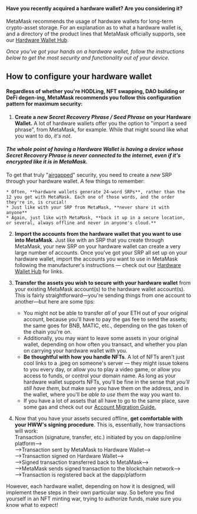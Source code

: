 #### Have you recently acquired a hardware wallet? Are you considering it?








MetaMask recommends the usage of hardware wallets for long-term crypto-asset storage. For an explanation as to what a hardware wallet is, and a directory of the product lines that MetaMask officially supports, see our [Hardware Wallet Hub](https://support.metamask.io/hc/en-us/articles/4408552261275-Hardware-Wallet-Hub).


*Once you've got your hands on a hardware wallet, follow the instructions below to get the most security and functionality out of your device.*


How to configure your hardware wallet
-------------------------------------


#### Regardless of whether you're HODLing, NFT swapping, DAO building or DeFi degen-ing, MetaMask recommends you follow this configuration pattern for maximum security:


1. **Create a *new Secret Recovery Phrase / Seed Phrase* on your Hardware Wallet.** A lot of hardware wallets offer you the option to "import a seed phrase", from MetaMask, for example. While that might sound like what you want to do, *it's not*.  
  

#### *The whole point of having a Hardware Wallet is having a device whose Secret Recovery Phrase is never connected to the internet, even if it's encrypted like it is in MetaMask.*


To get that truly "[airgapped](https://www.techopedia.com/definition/17037/air-gap)" security, you need to create a *new* SRP through your hardware wallet. A few things to remember:  

	* Often, **hardware wallets generate 24-word SRPs**, rather than the 12 you get with MetaMask. Each one of those words, and the order they're in, is crucial!
	* Just like with your SRP from MetaMask, **never share it with anyone**
	* Again, just like with MetaMask, **back it up in a secure location, or several, always offline and never in anyone's cloud.**
2. **Import the accounts from the hardware wallet that you want to use into MetaMask**. Just like with an SRP that you create through MetaMask, your new SRP on your hardware wallet can create a very large number of accounts. Once you've got your SRP all set up on your hardware wallet, import the accounts you want to use in MetaMask following the manufacturer's instructions — check out our [Hardware Wallet Hub](https://support.metamask.io/hc/en-us/articles/4408552261275-Hardware-Wallet-Hub) for links.
3. **Transfer the assets you wish to secure with your hardware wallet** from your existing MetaMask account(s) to the hardware wallet account(s). This is fairly straightforward—you're sending things from one account to another—but here are some tips:  

	* You might not be able to transfer *all* of your ETH out of your original account, because you'll have to pay the gas fee to send the assets; the same goes for BNB, MATIC, etc., depending on the gas token of the chain you're on.
	* Additionally, you may want to leave some assets in your original wallet, depending on how often you transact, and whether you plan on carrying your hardware wallet with you.
	* **Be thoughtful with how you handle NFTs**. A lot of NFTs aren't just cool links to a .jpeg on someone's server — they might issue tokens to you every day, or allow you to play a video game, or allow you access to funds, or control your domain name. As long as your hardware wallet supports NFTs, you'll be fine in the sense that *you'll still have them*, but make sure you have them on the address, and in the wallet, where you'll be *able to use them* the way you want to.
	* If you have a lot of assets that all have to go to the same place, save some gas and check out our [Account Migration Guide.](https://support.metamask.io/hc/en-us/articles/4867408571803-Account-Migration-Guide)
4. Now that you have your assets secured offline, **get comfortable with your HWW's signing procedure**. This is, essentially, how transactions will work:  
Transaction (signature, transfer, etc.) initiated by you on dapp/online platform-->  
-->Transaction sent by MetaMask to Hardware Wallet-->  
-->Transaction signed on Hardware Wallet-->  
-->Signed transaction transferred back to MetaMask-->  
-->MetaMask sends signed transaction to the blockchain network-->  
-->Transaction is registered back at the dapp/platform


However, each hardware wallet, depending on how it is designed, will implement these steps in their own particular way. So before you find yourself in an NFT minting war, trying to authorize funds, make sure you know what to expect!


 





